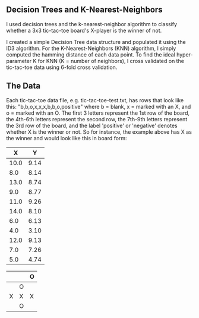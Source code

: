 ## Decision Trees and K-Nearest-Neighbors

I used decision trees and the k-nearest-neighbor algorithm to classify whether a 3x3 tic-tac-toe board's X-player is the winner of not.
 
I created a simple Decision Tree data structure and populated it using the ID3 algorithm. For the K-Nearest-Neighbors (KNN) algorithm, I simply computed the hamming distance of each data point. To find the ideal hyper-parameter K for KNN (K = number of neighbors), I cross validated on the tic-tac-toe data using 6-fold cross validation.
 
## The Data

Each tic-tac-toe data file, e.g. tic-tac-toe-test.txt, has rows that look like this: "b,b,o,x,x,x,b,b,o,positive" where b = blank, x = marked with an X, and o = marked with an O. The first 3 letters represent the 1st row of the board, the 4th-6th letters represent the second row, the 7th-9th letters represent the 3rd row of the board, and the label 'positive' or 'negative' denotes whether X is the winner or not. So for instance, the example above has X as the winner and would look like this in board form:

| X | Y |
--- |----
10.0	| 9.14
8.0	| 8.14
 13.0	| 8.74
 9.0	|8.77
 11.0	|9.26
 14.0	|8.10
 6.0	|6.13
 4.0	|3.10
 12.0	|9.13
 7.0	|7.26
 5.0	|4.74

|  |   | O |
--- |---- | ---
  |   | O
X	| X | X
  |   | O
